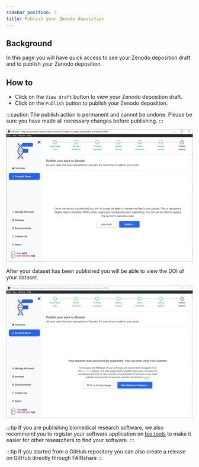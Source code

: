 ```yaml
---
sidebar_position: 3
title: Publish your Zenodo deposition
---
```


## Background

In this page you will have quick access to see your Zenodo deposition draft and to publish your Zenodo deposition.

## How to

- Click on the `View draft` button to view your Zenodo deposition draft.
- Click on the `Publish` button to publish your Zenodo deposition.

:::caution
The publish action is permanent and cannot be undone. Please be sure you have made all necessary changes before publishing.
:::

![](./images/zenodoPublish.png)

After your dataset has been published you will be able to view the DOI of your dataset.

![](./images/zenodoAfterPublish.png)

:::tip
If you are publishing biomedical research software, we also recommend you to register your software application on [bio.tools](https://bio.tools/) to make it easier for other researchers to find your software.
:::

:::tip
If you started from a GitHub repository you can also create a release on GitHub directly through FAIRshare
:::

